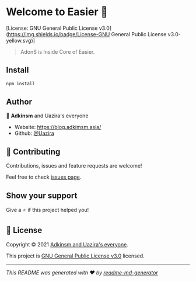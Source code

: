 # Welcome to Easier 👋

[License: GNU General Public License v3.0](https://img.shields.io/badge/License-GNU General Public License v3.0-yellow.svg)]

> AdonS is Inside Core of Easier.

## Install

```sh
npm install
```

## Author

👤 **Adkinsm** and Uazira's everyone

* Website: https://blog.adkimsm.asia/
* Github: [@Uazira](https://github.com/Uazira)

## 🤝 Contributing

Contributions, issues and feature requests are welcome!

Feel free to check [issues page](https://github.com/Uazira/AdonS/issues). 

## Show your support

Give a ⭐️ if this project helped you!


## 📝 License

Copyright © 2021 [Adkinsm and Uazira's everyone](https://github.com/Uazira).

This project is [GNU General Public License v3.0](https://github.com/Uazira/AdonS/blob/main/LICENSE) licensed.

***
_This README was generated with ❤️ by [readme-md-generator](https://github.com/kefranabg/readme-md-generator)_
